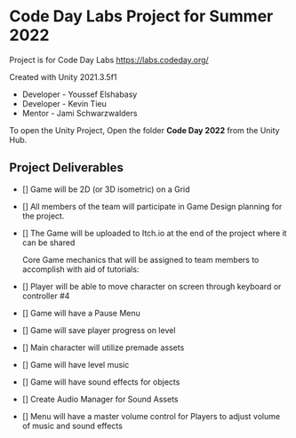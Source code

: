 # Code Day Labs Project for Summer 2022

Project is for Code Day Labs https://labs.codeday.org/

Created with Unity 2021.3.5f1

* Developer - Youssef Elshabasy
* Developer - Kevin Tieu
* Mentor - Jami Schwarzwalders

To open the Unity Project, Open the folder **Code Day 2022** from the Unity Hub.

## Project Deliverables

- []  Game will be 2D (or 3D isometric) on a Grid
- []  All members of the team will participate in Game Design planning for the project.
- []  The Game will be uploaded to Itch.io at the end of the project where it can be shared
	
	Core Game mechanics that will be assigned to team members to accomplish with aid of tutorials:
- [] Player will be able to move character on screen through keyboard or controller #4

- [] Game will have a Pause Menu
- [] Game will save player progress on level

- [] Main character will utilize premade assets
- [] Game will have level music
- [] Game will have sound effects for objects
- [] Create Audio Manager for Sound Assets
- [] Menu will have a master volume control for Players to adjust volume of music and sound effects

